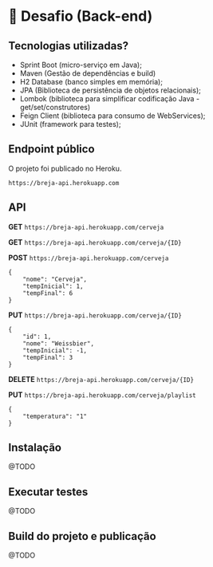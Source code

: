 # :beer: Desafio (Back-end)


## Tecnologias utilizadas?

* Sprint Boot (micro-serviço em Java);
* Maven (Gestão de dependências e build)
* H2 Database (banco simples em memória);
* JPA (Biblioteca de persistência de objetos relacionais);
* Lombok (biblioteca para simplificar codificação Java - get/set/construtores)
* Feign Client (biblioteca para consumo de WebServices);
* JUnit (framework para testes);


## Endpoint público

O projeto foi publicado no Heroku.

`https://breja-api.herokuapp.com`

## API


**GET** `https://breja-api.herokuapp.com/cerveja`

**GET** `https://breja-api.herokuapp.com/cerveja/{ID}`

**POST** `https://breja-api.herokuapp.com/cerveja` 

```
{
    "nome": "Cerveja",
    "tempInicial": 1,
    "tempFinal": 6
}
```

**PUT** `https://breja-api.herokuapp.com/cerveja/{ID}`

```
{
    "id": 1,
    "nome": "Weissbier",
    "tempInicial": -1,
    "tempFinal": 3
}
```

**DELETE** `https://breja-api.herokuapp.com/cerveja/{ID}`

**PUT** `https://breja-api.herokuapp.com/cerveja/playlist`

```
{
	"temperatura": "1"
}
```

## Instalação

@TODO 

## Executar testes

@TODO

## Build do projeto e publicação

@TODO